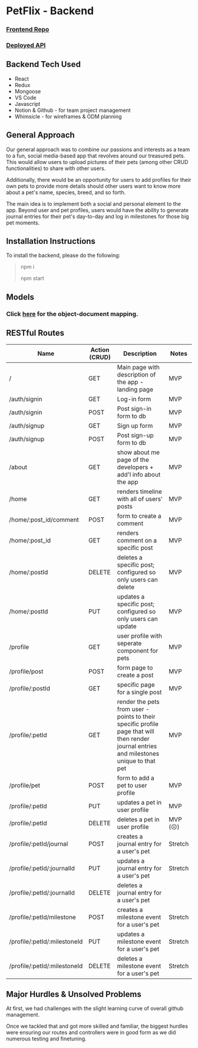# PetFlix - Backend
### [Frontend Repo](https://github.com/SFX818/Team-4-frontend)
### [Deployed API](https://petflix.herokuapp.com/)

## Backend Tech Used
* React
* Redux
* Mongoose
* VS Code
* Javascript​
* Notion & Github - for team project management 
* Whimsicle - for wireframes & ODM planning

## General Approach
Our general approach was to combine our passions and interests as a team to a fun, social media-based app that revolves around our treasured pets. This would allow users to upload pictures of their pets (among other CRUD functionalities) to share with other users. 

Additionally, there would be an opportunity for users to add profiles for their own pets to provide more details should other users want to know more about a pet's name, species, breed, and so forth. 

The main idea is to implement both a social and personal element to the app. Beyond user and pet profiles, users would have the ability to generate journal entries for their pet's day-to-day and log in milestones for those big pet moments. 


## Installation Instructions
To install the backend, please do the following:
> npm i
>
> npm start

## Models 
### Click [here](https://whimsical.com/project-3-erd-V75TJEWCVNyXFmRUZPRj8z) for the object-document mapping.

## RESTful Routes
| Name                         | Action (CRUD) | Description                                                                                                                                | Notes    | 
|------------------------------|---------------|--------------------------------------------------------------------------------------------------------------------------------------------|----------| 
| /                            | GET           | Main page with description of the app - landing page                                                                                       | MVP      | 
| /auth/signin                 | GET           | Log-in form                                                                                                                                | MVP      | 
| /auth/signin                 | POST          | Post sign-in form to db                                                                                                                    | MVP      | 
| /auth/signup                 | GET           | Sign up form                                                                                                                               | MVP      | 
| /auth/signup                 | POST          | Post sign-up form to db                                                                                                                    | MVP      | 
| /about                       | GET           | show about me page of the developers + add'l info about the app                                                                            | MVP      | 
| /home                        | GET           | renders timeline with all of users' posts                                                                                                  | MVP      | 
| /home/:post_id/comment       | POST          | form to create a comment                                                                                                                   | MVP      | 
| /home/:post_id               | GET           | renders comment on a specific post                                                                                                         | MVP      | 
| /home/:postId                | DELETE        | deletes a specific post; configured so only users can delete                                                                               | MVP      | 
| /home/:postId                | PUT           | updates a specific post;  configured so only users can update                                                                              | MVP      | 
| /profile                     | GET           | user profile with seperate component for pets                                                                                              | MVP      | 
| /profile/post                | POST          | form page to create a post                                                                                                                 | MVP      | 
| /profile/:postId             | GET           | specific page for a single post                                                                                                            | MVP      | 
| /profile/:petId              | GET           | render the pets from user - points to their specific profile page that will then render journal entries and milestones unique to that pet  | MVP      | 
| /profile/pet                 | POST          | form to add a pet to user profile                                                                                                          | MVP      | 
| /profile/:petId              | PUT           | updates a pet in user profile                                                                                                              | MVP      | 
| /profile/:petId              | DELETE        | deletes a pet in user profile                                                                                                              | MVP (☹️) | 
| /profile/:petId/journal      | POST          | creates a journal entry for a user's pet                                                                                                   | Stretch  | 
| /profile/:petId/:journalId   | PUT           | updates a journal entry for a user's pet                                                                                                   | Stretch  | 
| /profile/:petId/:journalId   | DELETE        | deletes a journal entry for a user's pet                                                                                                   |          | 
| /profile/:petId/milestone    | POST          | creates a milestone event for a user's pet                                                                                                 | Stretch  | 
| /profile/:petId/:milestoneId | PUT           | updates a milestone event for a user's pet                                                                                                 | Stretch  | 
| /profile/:petId/:milestoneId | DELETE        | deletes a milestone event for a user's pet                                                                                                 | Stretch  | 

## Major Hurdles & Unsolved Problems 
At first, we had challenges with the slight learning curve of overall github management. 

Once we tackled that and got more skilled and familiar, the biggest hurdles were ensuring our routes and controllers were in good form as we did numerous testing and finetuning.